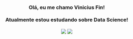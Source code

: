 <h3 align="center"> Olá, eu me chamo Vinicius Fin! 
<div><br>
Atualmente estou estudando sobre Data Science!

<div><br>
<a href = "mailto:vinicius.fin@gmail.com"><img src="https://img.shields.io/badge/-Gmail-%23333?style=for-the-badge&logo=gmail&logoColor=white" target="_blank"></a>
<a href="https://www.linkedin.com/in/vinicius-fin-037073212/" target="_blank"><img src="https://img.shields.io/badge/-LinkedIn-%230077B5?style=for-the-badge&logo=linkedin&logoColor=white" target="_blank"></a> 
<p align="center">
</div> 
      
<!---
viniciusfin/viniciusfin is a ✨ special ✨ repository because its `README.md` (this file) appears on your GitHub profile.
You can click the Preview link to take a look at your changes.
--->
